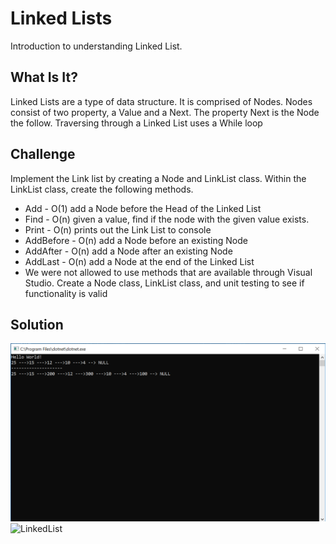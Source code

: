 # Linked Lists
Introduction to understanding Linked List.

## What Is It?
Linked Lists are a type of data structure. It is comprised of Nodes. Nodes consist of two property, a Value and a Next. The property Next is the Node the follow. Traversing through a Linked List uses a While loop


## Challenge
Implement the Link list by creating a Node and LinkList class. Within the LinkList class, create the following methods.
* Add - O(1) add a Node before the Head of the Linked List
* Find - O(n) given a value, find if the node with the given value exists.
* Print - O(n) prints out the Link List to console
* AddBefore - O(n) add a Node before an existing Node
* AddAfter - O(n) add a Node after an existing Node
* AddLast - O(n) add a Node at the end of the Linked List
* We were not allowed to use methods that are available through Visual Studio.
Create a Node class, LinkList class, and unit testing to see if functionality is valid

## Solution

![LinkedList](../../assets/LL_console_visual.PNG)
![LinkedList](../../assets/LinkedListVisual.jpg)
